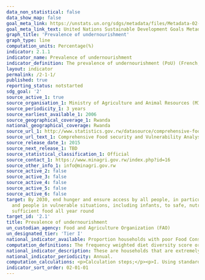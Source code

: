 ```yaml
---
data_non_statistical: false
data_show_map: false
goal_meta_link: https://unstats.un.org/sdgs/metadata/files/Metadata-02-01-01.pdf
goal_meta_link_text: United Nations Sustainable Development Goals Metadata (pdf 232kB)
graph_title: 'Prevalence of undernourishment'
graph_type: line
computation_units: Percentage(%)
indicator: 2.1.1
indicator_name: Prevalence of undernourishment
indicator_definition: The prevalence of undernourishment (PoU) (French, pourcentage de sous-alimentation) is an estimate of the proportion of the population whose habitual food consumption is insufficient to provide the dietary energy levels that are required to maintain a normal active and healthy life
layout: indicator
permalink: /2-1-1/
published: true
reporting_status: notstarted
sdg_goal: '2'
source_active_1: true
source_organisation_1: Ministry of Agriculture and Animal Resources (MINAGRI)
source_periodicity_1: 3 years 
source_earliest_available_1: 2006
source_geographical_coverage_1: Rwanda
national_geographical_coverage: Rwanda
source_url_1: http://www.statistics.gov.rw/datasource/comprehensive-food-security-and-vulnerability-and-nutrition-analysis-survey-cfsva
source_url_text_1: Comprehensive Food security and Vulnerability Analysis (CFSVA)
source_release_date_1: 2015
source_next_release_1: TBD
source_statistical_classification_1: Official
source_contact_1: https://www.minagri.gov.rw/index.php?id=16
source_other_info_1: info@minagri.gov.rw 
source_active_2: false
source_active_3: false
source_active_4: false
source_active_5: false
source_active_6: false
target: By 2030, end hunger and ensure access by all people, in particular the poor
  and people in vulnerable situations, including infants, to safe, nutritious and
  sufficient food all year round
target_id: '2.1'
title: Prevalence of undernourishment
un_custodian_agency: Food and Agriculture Organization (FAO)
un_designated_tier: 'Tier I'
national_indicator_available: Proportion households with poor Food Consumption Score (FCS)
computation_definitions: The frequency weighted diet diversity score or “Food consumption score” is a score calculated using the frequency of consumption of different food groups consumed by a household during the 7 days before the survey.
national_indicator_description: These are households that are extremely food insecure; they consume starches (cereals, roots and tubers) five days a week, vegetables twice and pulses one day a week. Oil is consumed once a week on average and the rest of the food groups (especially animal protein) are barely consumed.
national_indicator_periodicity: Annual.
computation_calculations: <p>Calculation steps;</p><p>I. Using standard VAM (VULNERABILITY ANALYSIS AND MAPPING) 7-day food frequency data, group all the food items into specific food groups (see groups in table below).</p><p>II.	Sum all the consumption frequencies4 of food items of the same group and recode the value of each group above 7 as 7.</p><p>III.	Multiply the value obtained for each food group by its weight (see food group weights in table below) and create new weighted food group scores.</p><p>IV.	 Sum the weighed food group scores, thus creating the food consumption score (FCS).</p>V.	Using the appropriate thresholds (see below), recode the variable food consumption score, from a continuous variable to a categorical variable. These are the standard Food Groups and current standard weights5 used in all analyses. The food items listed are an example from the ODJ region.
indicator_sort_order: 02-01-01
---
```

